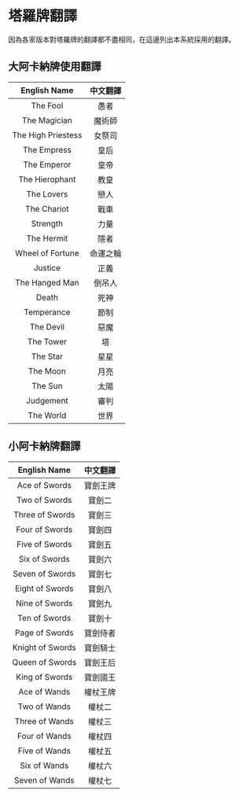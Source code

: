 # 塔羅牌翻譯
因為各家版本對塔羅牌的翻譯都不盡相同，在這邊列出本系統採用的翻譯。

## 大阿卡納牌使用翻譯
|    English Name    	| 中文翻譯 	|
|:------------------:	|:--------:	|
|      The Fool      	|   愚者   	|
|    The Magician    	|  魔術師  	|
| The High Priestess 	|  女祭司  	|
|     The Empress    	|   皇后   	|
|     The Emperor    	|   皇帝   	|
|   The Hierophant   	|   教皇   	|
|     The Lovers     	|   戀人   	|
|     The Chariot    	|   戰車   	|
|      Strength      	|   力量   	|
|     The Hermit     	|   隱者   	|
|  Wheel of Fortune  	| 命運之輪 	|
|       Justice      	|   正義   	|
|   The Hanged Man   	|  倒吊人  	|
|        Death       	|   死神   	|
|     Temperance     	|   節制   	|
|      The Devil     	|   惡魔   	|
|      The Tower     	|    塔    	|
|      The Star      	|   星星   	|
|      The Moon      	|   月亮   	|
|       The Sun      	|   太陽   	|
|      Judgement     	|   審判   	|
|      The World     	|   世界   	|

## 小阿卡納牌翻譯
|   English Name   	| 中文翻譯 	|
|:----------------:	|:--------:	|
|   Ace of Swords  	| 寶劍王牌 	|
|   Two of Swords  	|  寶劍二  	|
|  Three of Swords 	|  寶劍三  	|
|  Four of Swords  	|  寶劍四  	|
|  Five of Swords  	|  寶劍五  	|
|   Six of Swords  	|  寶劍六  	|
|  Seven of Swords 	|  寶劍七  	|
|  Eight of Swords 	|  寶劍八  	|
|  Nine of Swords  	|  寶劍九  	|
|   Ten of Swords  	|  寶劍十  	|
|  Page of Swords  	| 寶劍侍者 	|
| Knight of Swords 	| 寶劍騎士 	|
|  Queen of Swords 	| 寶劍王后 	|
|  King of Swords  	| 寶劍國王 	|
|   Ace of Wands   	| 權杖王牌 	|
|   Two of Wands   	|  權杖二  	|
|  Three of Wands  	|  權杖三  	|
|   Four of Wands  	|  權杖四  	|
|   Five of Wands  	|  權杖五  	|
|   Six of Wands   	|  權杖六  	|
|  Seven of Wands  	|  權杖七  	|